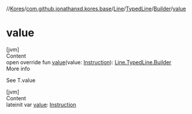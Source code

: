 //[Kores](../../../../index.md)/[com.github.jonathanxd.kores.base](../../../index.md)/[Line](../../index.md)/[TypedLine](../index.md)/[Builder](index.md)/[value](value.md)



# value  
[jvm]  
Content  
open override fun [value](value.md)(value: [Instruction](../../../../com.github.jonathanxd.kores/-instruction/index.md)): [Line.TypedLine.Builder](index.md)  
More info  


See T.value

  


[jvm]  
Content  
lateinit var [value](value.md): [Instruction](../../../../com.github.jonathanxd.kores/-instruction/index.md)  




